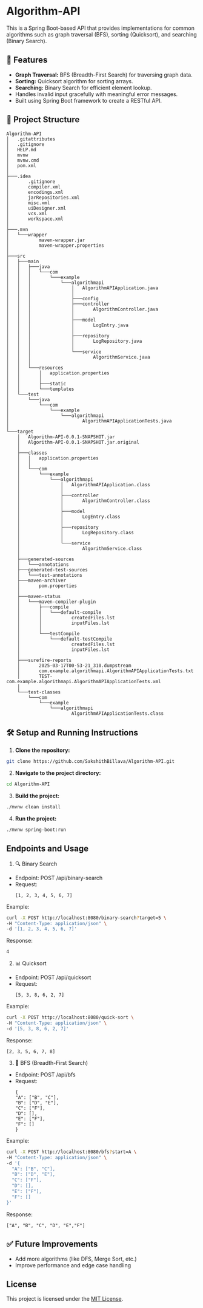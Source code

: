 # Algorithm-API

This is a Spring Boot-based API that provides implementations for common algorithms such as graph traversal (BFS), sorting (Quicksort), and searching (Binary Search).

## 🚀 Features
- **Graph Traversal:** BFS (Breadth-First Search) for traversing graph data.
- **Sorting:** Quicksort algorithm for sorting arrays.
- **Searching:** Binary Search for efficient element lookup.
- Handles invalid input gracefully with meaningful error messages.
- Built using Spring Boot framework to create a RESTful API.

## 📂 Project Structure
```
Algorithm-API
│   .gitattributes
│   .gitignore
│   HELP.md
│   mvnw
│   mvnw.cmd
│   pom.xml
│
├───.idea
│       .gitignore
│       compiler.xml
│       encodings.xml
│       jarRepositories.xml
│       misc.xml
│       uiDesigner.xml
│       vcs.xml
│       workspace.xml
│
├───.mvn
│   └───wrapper
│           maven-wrapper.jar
│           maven-wrapper.properties
│
├───src
│   ├───main
│   │   ├───java
│   │   │   └───com
│   │   │       └───example
│   │   │           └───algorithmapi
│   │   │               │   AlgorithmAPIApplication.java
│   │   │               │
│   │   │               ├───config
│   │   │               ├───controller
│   │   │               │       AlgorithmController.java
│   │   │               │
│   │   │               ├───model
│   │   │               │       LogEntry.java
│   │   │               │
│   │   │               ├───repository
│   │   │               │       LogRepository.java
│   │   │               │
│   │   │               └───service
│   │   │                       AlgorithmService.java
│   │   │
│   │   └───resources
│   │       │   application.properties
│   │       │
│   │       ├───static
│   │       └───templates
│   └───test
│       └───java
│           └───com
│               └───example
│                   └───algorithmapi
│                           AlgorithmAPIApplicationTests.java
│
└───target
    │   Algorithm-API-0.0.1-SNAPSHOT.jar
    │   Algorithm-API-0.0.1-SNAPSHOT.jar.original
    │
    ├───classes
    │   │   application.properties
    │   │
    │   └───com
    │       └───example
    │           └───algorithmapi
    │               │   AlgorithmAPIApplication.class
    │               │
    │               ├───controller
    │               │       AlgorithmController.class
    │               │
    │               ├───model
    │               │       LogEntry.class
    │               │
    │               ├───repository
    │               │       LogRepository.class
    │               │
    │               └───service
    │                       AlgorithmService.class
    │
    ├───generated-sources
    │   └───annotations
    ├───generated-test-sources
    │   └───test-annotations
    ├───maven-archiver
    │       pom.properties
    │
    ├───maven-status
    │   └───maven-compiler-plugin
    │       ├───compile
    │       │   └───default-compile
    │       │           createdFiles.lst
    │       │           inputFiles.lst
    │       │
    │       └───testCompile
    │           └───default-testCompile
    │                   createdFiles.lst
    │                   inputFiles.lst
    │
    ├───surefire-reports
    │       2025-03-17T00-53-21_310.dumpstream
    │       com.example.algorithmapi.AlgorithmAPIApplicationTests.txt
    │       TEST-com.example.algorithmapi.AlgorithmAPIApplicationTests.xml
    │
    └───test-classes
        └───com
            └───example
                └───algorithmapi
                        AlgorithmAPIApplicationTests.class
```

## 🛠️ Setup and Running Instructions
1. **Clone the repository:**
```bash
git clone https://github.com/SakshithBillava/Algorithm-API.git
```

2. **Navigate to the project directory:**
```bash
cd Algorithm-API
```

3. **Build the project:**
```bash
./mvnw clean install
```

4. **Run the project:**
```bash
./mvnw spring-boot:run
```


## Endpoints and Usage
 
1. 🔍 Binary Search
- Endpoint: POST /api/binary-search
- Request:
  ```jason
  [1, 2, 3, 4, 5, 6, 7]
  ```
Example: 
```bash
curl -X POST http://localhost:8080/binary-search?target=5 \
-H "Content-Type: application/json" \
-d '[1, 2, 3, 4, 5, 6, 7]'
```
Response:
```jason
4
```

2. 📊 Quicksort
- Endpoint: POST /api/quicksort
- Request:
  ```jason
  [5, 3, 8, 6, 2, 7]
  ```
Example: 
```bash
curl -X POST http://localhost:8080/quick-sort \
-H "Content-Type: application/json" \
-d '[5, 3, 8, 6, 2, 7]'
```
Response:
```jason
[2, 3, 5, 6, 7, 8]
```
 
3. 🧭 BFS (Breadth-First Search)
- Endpoint: POST /api/bfs
- Request:
  ```jason
  {
  "A": ["B", "C"],
  "B": ["D", "E"],
  "C": ["F"],
  "D": [],
  "E": ["F"],
  "F": []
  }
  ```
Example: 
```bash
curl -X POST http://localhost:8080/bfs?start=A \
-H "Content-Type: application/json" \
-d '{
  "A": ["B", "C"],
  "B": ["D", "E"],
  "C": ["F"],
  "D": [],
  "E": ["F"],
  "F": []
}'
```
Response:
```jason
["A", "B", "C", "D", "E","F"]
```

## ✅ Future Improvements
- Add more algorithms (like DFS, Merge Sort, etc.)
- Improve performance and edge case handling

## License
This project is licensed under the [MIT License](./LICENSE).

